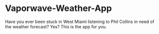 # Vaporwave-Weather-App
Have you ever been stuck in West Miami listening to Phil Collins in need of the weather forecast? Yes? This is the app for you. 
